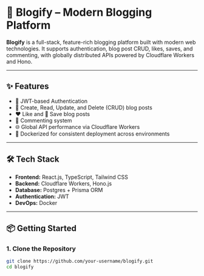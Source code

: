 # 🚀 Blogify – Modern Blogging Platform

**Blogify** is a full-stack, feature-rich blogging platform built with modern web technologies. It supports authentication, blog post CRUD, likes, saves, and commenting, with globally distributed APIs powered by Cloudflare Workers and Hono.

---

## ✨ Features

- 🔐 JWT-based Authentication
- 📝 Create, Read, Update, and Delete (CRUD) blog posts
- ❤️ Like and 🔖 Save blog posts
- 💬 Commenting system
- 🌐 Global API performance via Cloudflare Workers
- 🐳 Dockerized for consistent deployment across environments

---

## 🛠 Tech Stack

- **Frontend:** React.js, TypeScript, Tailwind CSS
- **Backend:** Cloudflare Workers, Hono.js
- **Database:** Postgres + Prisma ORM
- **Authentication:** JWT
- **DevOps:** Docker

---

## 📦 Getting Started

### 1. Clone the Repository

```bash
git clone https://github.com/your-username/blogify.git
cd blogify
